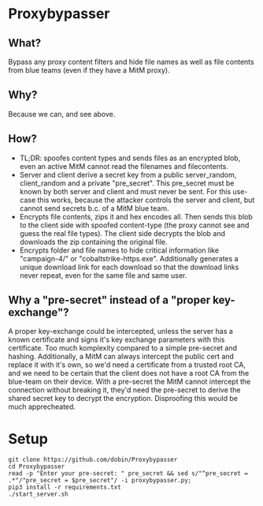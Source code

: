 # Proxybypasser
## What?
Bypass any proxy content filters and hide file names as well as file contents from blue teams (even if they have a MitM proxy).

## Why?
Because we can, and see above.

## How?
- TL;DR: spoofes content types and sends files as an encrypted blob, even an active MitM cannot read the filenames and filecontents.
- Server and client derive a secret key from a public server_random, client_random and a private "pre_secret". This pre_secret must be known by both server and client and must never be sent. For this use-case this works, because the attacker controls the server and client, but cannot send secrets b.c. of a MitM blue team.
- Encrypts file contents, zips it and hex encodes all. Then sends this blob to the client side with spoofed content-type (the proxy cannot see and guess the real file types). The client side decrypts the blob and downloads the zip containing the original file.
- Encrypts folder and file names to hide critical information like "campaign-4/" or "cobaltstrike-https.exe". Additionally generates a unique download link for each download so that the download links never repeat, even for the same file and same user.

## Why a "pre-secret" instead of a "proper key-exchange"?
A proper key-exchange could be intercepted, unless the server has a known certificate and signs it's key exchange parameters with this certificate. Too much komplexity compared to a simple pre-secret and hashing. Additionally, a MitM can always intercept the public cert and replace it with it's own, so we'd need a certificate from a trusted root CA, and we need to be certain that the client does not have a root CA from the blue-team on their device. With a pre-secret the MitM cannot intercept the connection without breaking it, they'd need the pre-secret to derive the shared secret key to decrypt the encryption. Disproofing this would be much apprecheated.

# Setup
```
git clone https://github.com/dobin/Proxybypasser
cd Proxybypasser
read -p "Enter your pre-secret: " pre_secret && sed s/"^pre_secret = .*"/"pre_secret = $pre_secret"/ -i proxybypasser.py;
pip3 install -r requirements.txt
./start_server.sh
```
